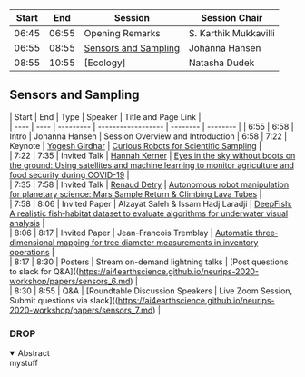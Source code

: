 | Start | End | Session | Session Chair | 
| ---- | ---- | --------- | ---------------- |  
| 06:45 | 06:55 |  Opening Remarks | S. Karthik Mukkavilli | 
| 06:55 | 08:55 | [Sensors and Sampling](#Sensors-and-Sampling) | Johanna Hansen |  
| 08:55 | 10:55 | [Ecology] | Natasha Dudek |   
  

## Sensors and Sampling

| Start | End | Type | Speaker | Title and Page Link |   
| ---- | ---- | --------- | ------------------ | -------- | -------- |
| 6:55 | 6:58 | Intro | Johanna Hansen | Session Overview and Introduction
| 6:58 | 7:22 | Keynote | [Yogesh Girdhar](http://warp.whoi.edu/) | [Curious Robots for Scientific Sampling](https://ai4earthscience.github.io/neurips-2020-workshop/papers/sensors_1.md) |     
| 7:22 | 7:35 | Invited Talk | [Hannah Kerner](https://hannah-rae.github.io/) |  [Eyes in the sky without boots on the ground: Using satellites and machine learning to monitor agriculture and food security during COVID-19](https://ai4earthscience.github.io/neurips-2020-workshop/papers/sensors_2.md) |  
| 7:35 | 7:58 | Invited Talk | [Renaud Detry](http://renaud-detry.net/)  | [Autonomous robot manipulation for planetary science: Mars Sample Return & Climbing Lava Tubes](https://ai4earthscience.github.io/neurips-2020-workshop/papers/sensors_3.md) |   
| 7:58 | 8:06 | Invited Paper | Alzayat Saleh & Issam Hadj Laradji | [DeepFish: A realistic fish‑habitat dataset to evaluate algorithms for underwater visual analysis](https://ai4earthscience.github.io/neurips-2020-workshop/papers/sensors_4.md) |     
| 8:06 | 8:17 | Invited Paper | Jean-Francois Tremblay | [Automatic three‐dimensional mapping for tree diameter measurements in inventory operations](https://ai4earthscience.github.io/neurips-2020-workshop/papers/sensors_5.md) |     
| 8:17 | 8:30 | Posters |  Stream on-demand lightning talks | [Post questions to slack for Q&A]((https://ai4earthscience.github.io/neurips-2020-workshop/papers/sensors_6.md) |   
| 8:30 | 8:55 | Q&A | [Roundtable Discussion Speakers | Live Zoom Session, Submit questions via slack]((https://ai4earthscience.github.io/neurips-2020-workshop/papers/sensors_7.md) |   



### DROP

<details open> <summary>Abstract</summary>mystuff</details>
